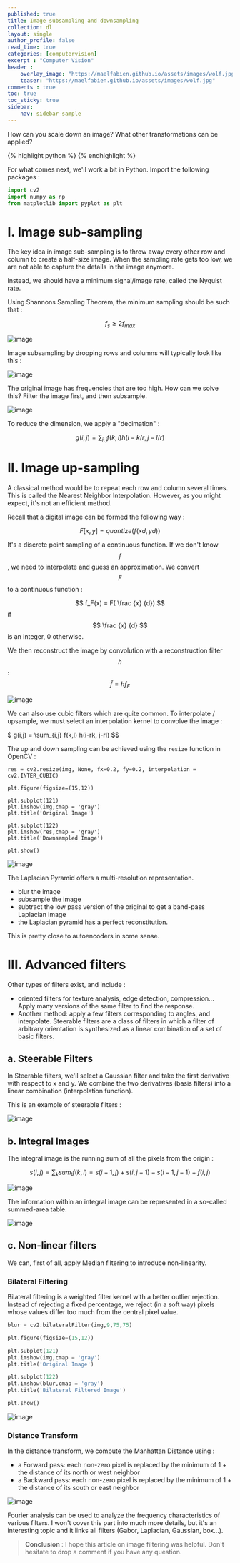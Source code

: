 ```yaml
---
published: true
title: Image subsampling and downsampling
collection: dl
layout: single
author_profile: false
read_time: true
categories: [computervision]
excerpt : "Computer Vision"
header :
    overlay_image: "https://maelfabien.github.io/assets/images/wolf.jpg"
    teaser: "https://maelfabien.github.io/assets/images/wolf.jpg"
comments : true
toc: true
toc_sticky: true
sidebar:
    nav: sidebar-sample
---
```


How can you scale down an image? What other transformations can be applied?

{% highlight python %}
{% endhighlight %}

<script type="text/javascript" async
    src="https://cdn.mathjax.org/mathjax/latest/MathJax.js?config=TeX-MML-AM_CHTML">
</script>

For what comes next, we'll work a bit in Python. Import the following packages :

```python
import cv2
import numpy as np
from matplotlib import pyplot as plt
```

# I. Image sub-sampling

The key idea in image sub-sampling is to throw away every other row and column to create a half-size image. When the sampling rate gets too low, we are not able to capture the details in the image anymore.

Instead, we should have a minimum signal/image rate, called the Nyquist rate.

Using Shannons Sampling Theorem, the minimum sampling should be such that :

$$ f_s ≥ 2 f_{max} $$

![image](https://maelfabien.github.io/assets/images/vision_25.jpg)

Image subsampling by dropping rows and columns will typically look like this :

![image](https://maelfabien.github.io/assets/images/vision_26.jpg)

The original image has frequencies that are too high. How can we solve this? Filter the image first, and then subsample.

![image](https://maelfabien.github.io/assets/images/vision_27.jpg)

To reduce the dimension, we apply a "decimation" :

$$ g(i,j) = \sum_{i,j} f(k,l) h(i-k/r, j-l/r) $$

# II. Image up-sampling

A classical method would be to repeat each row and column several times. This is called the Nearest Neighbor Interpolation. However, as you might expect, it's not an efficient method. 

Recall that a digital image can be formed the following way :

$$ F[x,y] = quantize (f(xd,yd)) $$

It's a discrete point sampling of a continuous function. If we don't know $$ f $$, we need to interpolate and guess an approximation. We convert $$ F $$ to a continuous function :

$$ f_F(x) = F( \frac {x} {d}) $$  if $$ \frac {x} {d} $$ is an integer, 0 otherwise.

We then reconstruct the image by convolution with a reconstruction filter $$ h $$ : $$ \hat{f} = h f_F $$

![image](https://maelfabien.github.io/assets/images/vision_28.jpg)

We can also use cubic filters which are quite common. To interpolate / upsample, we must select an interpolation kernel to convolve the image :

$ g(i,j) = \sum_{i,j} f(k,l) h(i-rk, j-rl) $$

The up and down sampling can be achieved using the `resize` function in OpenCV :

```
res = cv2.resize(img, None, fx=0.2, fy=0.2, interpolation = cv2.INTER_CUBIC)

plt.figure(figsize=(15,12))

plt.subplot(121)
plt.imshow(img,cmap = 'gray')
plt.title('Original Image')

plt.subplot(122)
plt.imshow(res,cmap = 'gray')
plt.title('Downsampled Image')

plt.show()
```

![image](https://maelfabien.github.io/assets/images/vision_29.jpg)

The Laplacian Pyramid offers a multi-resolution representation. 
- blur the image
- subsample the image
- subtract the low pass version of the original to get a band-pass Laplacian image
- the Laplacian pyramid has a perfect reconstitution. 

This is pretty close to autoencoders in some sense.

# III. Advanced filters

Other types of filters exist, and include :
- oriented filters for texture analysis, edge detection, compression... Apply many versions of the same filter to find the response. 
- Another method: apply a few filters corresponding to angles, and interpolate. Steerable filters are a class of filters in which a filter of arbitrary orientation is synthesized as a linear combination of a set of basic filters.

## a. Steerable Filters

In Steerable filters, we'll select a Gaussian filter and take the first derivative with respect to x and y. We combine the two derivatives (basis filters) into a linear combination (interpolation function).

This is an example of steerable filters :

![image](https://maelfabien.github.io/assets/images/vision_30.jpg)

## b. Integral Images

The integral image is the running sum of all the pixels from the origin :

$$ s(i,j) = \sum_k sum_l f(k,l) = s(i-1,j) + s(i,j-1) - s(i-1,j-1) + f(i,j) $$

![image](https://maelfabien.github.io/assets/images/vision_31.jpg)

The information within an integral image can be represented in a so-called summed-area table.

![image](https://maelfabien.github.io/assets/images/vision_32.jpg)

## c. Non-linear filters

We can, first of all, apply Median filtering to introduce non-linearity.

### Bilateral Filtering

Bilateral filtering is a weighted filter kernel with a better outlier rejection. Instead of rejecting a fixed percentage, we reject (in a soft way) pixels whose values differ too much from the central pixel value. 

```python
blur = cv2.bilateralFilter(img,9,75,75)

plt.figure(figsize=(15,12))

plt.subplot(121)
plt.imshow(img,cmap = 'gray')
plt.title('Original Image')

plt.subplot(122)
plt.imshow(blur,cmap = 'gray')
plt.title('Bilateral Filtered Image')

plt.show()
```

![image](https://maelfabien.github.io/assets/images/vision_33.jpg)

### Distance Transform

In the distance transform, we compute the Manhattan Distance using :
- a Forward pass: each non-zero pixel is replaced by the minimum of 1 + the distance of its north or west neighbor
- a Backward pass: each non-zero pixel is replaced by the minimum of 1 + the distance of its south or east neighbor

![image](https://maelfabien.github.io/assets/images/vision_34.jpg)

Fourier analysis can be used to analyze the frequency characteristics of various filters. I won't cover this part into much more details, but it's an interesting topic and it links all filters (Gabor, Laplacian, Gaussian, box...).


> **Conclusion** : I hope this article on image filtering was helpful. Don't hesitate to drop a comment if you have any question.